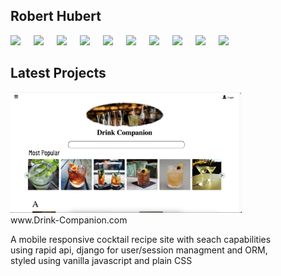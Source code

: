 ## Robert Hubert


<img align="left" style= "width: 37px" src="https://cdn.jsdelivr.net/gh/devicons/devicon/icons/python/python-original.svg" />
<img align="left" style= "width: 37px" src="https://cdn.jsdelivr.net/gh/devicons/devicon/icons/django/django-plain.svg" />
<img align="left" style= "width: 37px" src="https://cdn.jsdelivr.net/gh/devicons/devicon/icons/html5/html5-original.svg" />
<img align="left" style= "width: 37px" src="https://cdn.jsdelivr.net/gh/devicons/devicon/icons/css3/css3-original.svg" />
<img align="left" style= "width: 37px" src="https://cdn.jsdelivr.net/gh/devicons/devicon/icons/javascript/javascript-original.svg" />
<img align="left" style= "width: 37px" src="https://cdn.jsdelivr.net/gh/devicons/devicon/icons/react/react-original.svg" />
<img align="left" style= "width: 37px" src="https://cdn.jsdelivr.net/gh/devicons/devicon/icons/mysql/mysql-original-wordmark.svg" />
<img align="left" style= "width: 37px" src="https://cdn.jsdelivr.net/gh/devicons/devicon/icons/postgresql/postgresql-original-wordmark.svg" />
<img align="left" style= "width: 37px" src="https://cdn.jsdelivr.net/gh/devicons/devicon/icons/flask/flask-original.svg" />
<img  style= "width: 37px" src="https://beautiful-soup-4.readthedocs.io/en/latest/_images/6.1.jpg" />


## Latest Projects

  <img style= "width: 370px" src="Drink_preview.png" />
  <div>www.Drink-Companion.com</div>
  
  
  
 
 A mobile responsive cocktail recipe site with seach capabilities  <br> 
 using rapid api, django for user/session managment and ORM,  <br> 
 styled using vanilla javascript and plain CSS


<!--
**Rhubert710/Rhubert710** is a ✨ _special_ ✨ repository because its `README.md` (this file) appears on your GitHub profile.

Here are some ideas to get you started:

- 🔭 I’m currently working on ...
- 🌱 I’m currently learning ...
- 👯 I’m looking to collaborate on ...
- 🤔 I’m looking for help with ...
- 💬 Ask me about ...
- 📫 How to reach me: ...
- 😄 Pronouns: ...
- ⚡ Fun fact: ...
-->

